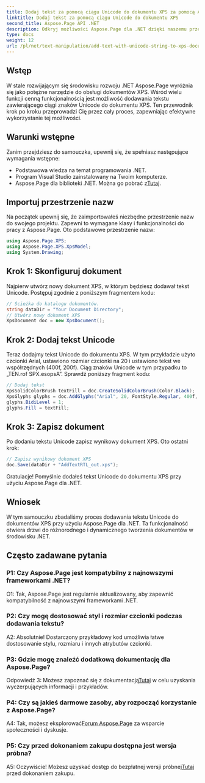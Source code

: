 ```yaml
---
title: Dodaj tekst za pomocą ciągu Unicode do dokumentu XPS za pomocą Aspose.Page
linktitle: Dodaj tekst za pomocą ciągu Unicode do dokumentu XPS
second_title: Aspose.Page API .NET
description: Odkryj możliwości Aspose.Page dla .NET dzięki naszemu przewodnikowi krok po kroku na temat dodawania tekstu Unicode do dokumentów XPS.
type: docs
weight: 12
url: /pl/net/text-manipulation/add-text-with-unicode-string-to-xps-document/
---
```

## Wstęp

W stale rozwijającym się środowisku rozwoju .NET Aspose.Page wyróżnia się jako potężne narzędzie do obsługi dokumentów XPS. Wśród wielu funkcji cenną funkcjonalnością jest możliwość dodawania tekstu zawierającego ciągi znaków Unicode do dokumentu XPS. Ten przewodnik krok po kroku przeprowadzi Cię przez cały proces, zapewniając efektywne wykorzystanie tej możliwości.

## Warunki wstępne

Zanim przejdziesz do samouczka, upewnij się, że spełniasz następujące wymagania wstępne:

- Podstawowa wiedza na temat programowania .NET.
- Program Visual Studio zainstalowany na Twoim komputerze.
-  Aspose.Page dla biblioteki .NET. Można go pobrać z[Tutaj](https://releases.aspose.com/page/net/).

## Importuj przestrzenie nazw

Na początek upewnij się, że zaimportowałeś niezbędne przestrzenie nazw do swojego projektu. Zapewni to wymagane klasy i funkcjonalności do pracy z Aspose.Page. Oto podstawowe przestrzenie nazw:

```csharp
using Aspose.Page.XPS;
using Aspose.Page.XPS.XpsModel;
using System.Drawing;
```

## Krok 1: Skonfiguruj dokument

Najpierw utwórz nowy dokument XPS, w którym będziesz dodawał tekst Unicode. Postępuj zgodnie z poniższym fragmentem kodu:

```csharp
// Ścieżka do katalogu dokumentów.
string dataDir = "Your Document Directory";
// Utwórz nowy dokument XPS
XpsDocument doc = new XpsDocument();
```

## Krok 2: Dodaj tekst Unicode

Teraz dodajmy tekst Unicode do dokumentu XPS. W tym przykładzie użyto czcionki Arial, ustawiono rozmiar czcionki na 20 i ustawiono tekst we współrzędnych (400f, 200f). Ciąg znaków Unicode w tym przypadku to „TEN.rof SPX.esopsA”. Sprawdź poniższy fragment kodu:

```csharp
// Dodaj tekst
XpsSolidColorBrush textFill = doc.CreateSolidColorBrush(Color.Black);
XpsGlyphs glyphs = doc.AddGlyphs("Arial", 20, FontStyle.Regular, 400f, 200f, "TEN. rof SPX.esopsA");
glyphs.BidiLevel = 1;
glyphs.Fill = textFill;
```

## Krok 3: Zapisz dokument

Po dodaniu tekstu Unicode zapisz wynikowy dokument XPS. Oto ostatni krok:

```csharp
// Zapisz wynikowy dokument XPS
doc.Save(dataDir + "AddTextRTL_out.xps");
```

Gratulacje! Pomyślnie dodałeś tekst Unicode do dokumentu XPS przy użyciu Aspose.Page dla .NET.

## Wniosek

W tym samouczku zbadaliśmy proces dodawania tekstu Unicode do dokumentów XPS przy użyciu Aspose.Page dla .NET. Ta funkcjonalność otwiera drzwi do różnorodnego i dynamicznego tworzenia dokumentów w środowisku .NET.

## Często zadawane pytania

### P1: Czy Aspose.Page jest kompatybilny z najnowszymi frameworkami .NET?

O1: Tak, Aspose.Page jest regularnie aktualizowany, aby zapewnić kompatybilność z najnowszymi frameworkami .NET.

### P2: Czy mogę dostosować styl i rozmiar czcionki podczas dodawania tekstu?

A2: Absolutnie! Dostarczony przykładowy kod umożliwia łatwe dostosowanie stylu, rozmiaru i innych atrybutów czcionki.

### P3: Gdzie mogę znaleźć dodatkową dokumentację dla Aspose.Page?

 Odpowiedź 3: Możesz zapoznać się z dokumentacją[Tutaj](https://reference.aspose.com/page/net/) w celu uzyskania wyczerpujących informacji i przykładów.

### P4: Czy są jakieś darmowe zasoby, aby rozpocząć korzystanie z Aspose.Page?

 A4: Tak, możesz eksplorować[Forum Aspose.Page](https://forum.aspose.com/c/page/39) za wsparcie społeczności i dyskusje.

### P5: Czy przed dokonaniem zakupu dostępna jest wersja próbna?

 A5: Oczywiście! Możesz uzyskać dostęp do bezpłatnej wersji próbnej[Tutaj](https://releases.aspose.com/) przed dokonaniem zakupu.